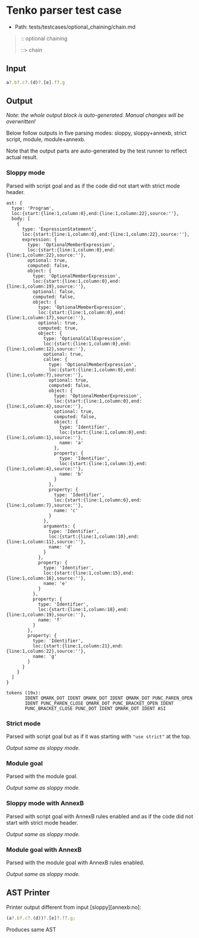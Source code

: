 # Tenko parser test case

- Path: tests/testcases/optional_chaining/chain.md

> :: optional chaining
>
> ::> chain
>
> 

## Input

`````js
a?.b?.c?.(d)?.[e].f?.g
`````

## Output

_Note: the whole output block is auto-generated. Manual changes will be overwritten!_

Below follow outputs in five parsing modes: sloppy, sloppy+annexb, strict script, module, module+annexb.

Note that the output parts are auto-generated by the test runner to reflect actual result.

### Sloppy mode

Parsed with script goal and as if the code did not start with strict mode header.

`````
ast: {
  type: 'Program',
  loc:{start:{line:1,column:0},end:{line:1,column:22},source:''},
  body: [
    {
      type: 'ExpressionStatement',
      loc:{start:{line:1,column:0},end:{line:1,column:22},source:''},
      expression: {
        type: 'OptionalMemberExpression',
        loc:{start:{line:1,column:0},end:{line:1,column:22},source:''},
        optional: true,
        computed: false,
        object: {
          type: 'OptionalMemberExpression',
          loc:{start:{line:1,column:0},end:{line:1,column:19},source:''},
          optional: false,
          computed: false,
          object: {
            type: 'OptionalMemberExpression',
            loc:{start:{line:1,column:0},end:{line:1,column:17},source:''},
            optional: true,
            computed: true,
            object: {
              type: 'OptionalCallExpression',
              loc:{start:{line:1,column:0},end:{line:1,column:12},source:''},
              optional: true,
              callee: {
                type: 'OptionalMemberExpression',
                loc:{start:{line:1,column:0},end:{line:1,column:7},source:''},
                optional: true,
                computed: false,
                object: {
                  type: 'OptionalMemberExpression',
                  loc:{start:{line:1,column:0},end:{line:1,column:4},source:''},
                  optional: true,
                  computed: false,
                  object: {
                    type: 'Identifier',
                    loc:{start:{line:1,column:0},end:{line:1,column:1},source:''},
                    name: 'a'
                  },
                  property: {
                    type: 'Identifier',
                    loc:{start:{line:1,column:3},end:{line:1,column:4},source:''},
                    name: 'b'
                  }
                },
                property: {
                  type: 'Identifier',
                  loc:{start:{line:1,column:6},end:{line:1,column:7},source:''},
                  name: 'c'
                }
              },
              arguments: {
                type: 'Identifier',
                loc:{start:{line:1,column:10},end:{line:1,column:11},source:''},
                name: 'd'
              }
            },
            property: {
              type: 'Identifier',
              loc:{start:{line:1,column:15},end:{line:1,column:16},source:''},
              name: 'e'
            }
          },
          property: {
            type: 'Identifier',
            loc:{start:{line:1,column:18},end:{line:1,column:19},source:''},
            name: 'f'
          }
        },
        property: {
          type: 'Identifier',
          loc:{start:{line:1,column:21},end:{line:1,column:22},source:''},
          name: 'g'
        }
      }
    }
  ]
}

tokens (19x):
       IDENT QMARK_DOT IDENT QMARK_DOT IDENT QMARK_DOT PUNC_PAREN_OPEN
       IDENT PUNC_PAREN_CLOSE QMARK_DOT PUNC_BRACKET_OPEN IDENT
       PUNC_BRACKET_CLOSE PUNC_DOT IDENT QMARK_DOT IDENT ASI
`````

### Strict mode

Parsed with script goal but as if it was starting with `"use strict"` at the top.

_Output same as sloppy mode._

### Module goal

Parsed with the module goal.

_Output same as sloppy mode._

### Sloppy mode with AnnexB

Parsed with script goal with AnnexB rules enabled and as if the code did not start with strict mode header.

_Output same as sloppy mode._

### Module goal with AnnexB

Parsed with the module goal with AnnexB rules enabled.

_Output same as sloppy mode._

## AST Printer

Printer output different from input [sloppy][annexb:no]:

````js
(a?.b?.c?.(d))?.[e]?.f?.g;
````

Produces same AST
